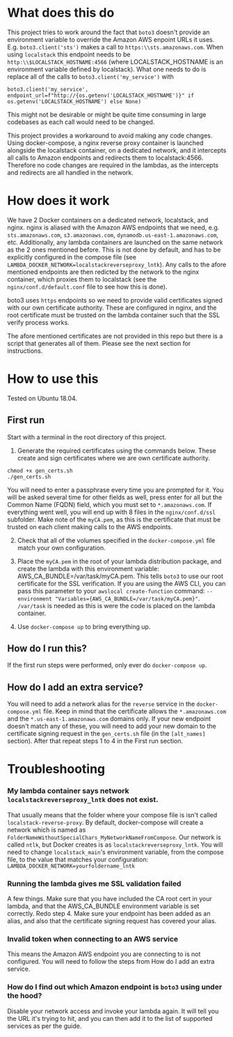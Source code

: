 # What does this do

This project tries to work around the fact that `boto3` doesn't provide an environment variable to override the Amazon AWS enpoint URLs it uses. E.g. `boto3.client('sts')` makes a call to `https:\\sts.amazonaws.com`. When using `localstack` this endpoint needs to be `http:\\$LOCALSTACK_HOSTNAME:4566` (where LOCALSTACK_HOSTNAME is an environment variable defined by localstack). What one needs to do is replace all of the calls to `boto3.client('my_service')` with 

`boto3.client('my_service', endpoint_url=f"http://{os.getenv('LOCALSTACK_HOSTNAME')}" if os.getenv('LOCALSTACK_HOSTNAME') else None)`

This might not be desirable or might be quite time consuming in large codebases as each call would need to be changed. 


This project provides a workaround to avoid making any code changes. Using docker-compose, a nginx reverse proxy container is launched alongside the localstack container, on a dedicated network, and it intercepts all calls to Amazon endpoints and redirects them to localstack:4566. Therefore no code changes are required in the lambdas, as the intercepts and redirects are all handled in the network. 


  # How does it work 

We have 2 Docker containers on a dedicated network, localstack, and nginx. nginx is aliased with the Amazon AWS endpoints that we need, e.g. `sts.amazonaws.com`, `s3.amazonaws.com`, `dynamodb.us-east-1.amazonaws.com`, etc. Additionally, any lambda containers are launched on the same network as the 2 ones mentioned before. This is not done by default, and has to be explicitly configured in the compose file (see `LAMBDA_DOCKER_NETWORK=localstackreverseproxy_lntk`). Any calls to the afore mentioned endpoints are then redicted by the network to the nginx container, which proxies them to localstack (see the `nginx/conf.d/default.conf` file to see how this is done). 

boto3 uses `https` endpoints so we need to provide valid certificates signed with our own certificate authority. These are configured in nginx, and the root certificate must be trusted on the lambda container such that the SSL verify process works. 

The afore mentioned certificates are not provided in this repo but there is a script that generates all of them. Please see the next section for instructions. 

# How to use this 

Tested on Ubuntu 18.04. 

## First run 
Start with a terminal in the root directory of this project. 

1) Generate the required certificates using the commands below. These create and sign certificates where we are own certificate authority.  

```
chmod +x gen_certs.sh
./gen_certs.sh
```

You will need to enter a passphrase every time you are prompted for it. You will be asked several time for other fields as well, press enter for all but the Common Name (FQDN) field, which you must set to `*.amazonaws.com`. If everything went well, you will end up with 8 files in the `nginx/conf.d/ssl` subfolder. Make note of the `myCA.pem`, as this is the certificate that must be trusted on each client making calls to the AWS endpoints. 

2) Check that all of the volumes specified in the `docker-compose.yml` file match your own configuration. 

3) Place the `myCA.pem` in the root of your lambda distribution package, and create the lambda with this environment variable: AWS_CA_BUNDLE=/var/task/myCA.pem. This tells `boto3` to use our root certificate for the SSL verification. If you are using the AWS CLI, you can pass this parameter to your `awslocal create-function` command: `--environment "Variables={AWS_CA_BUNDLE=/var/task/myCA.pem}"`. `/var/task` is needed as this is were the code is placed on the lambda container. 

4) Use `docker-compose up` to bring everything up. 

## How do I run this? 

If the first run steps were performed, only ever do `docker-compose up`.

## How do I add an extra service?

You will need to add a network alias for the `reverse` service in the `docker-compose.yml` file. Keep in mind that the certificate allows the `*.amazonaws.com` and the `*.us-east-1.amazonaws.com` domains only. If your new endpoint doesn't match any of these, you will need to add your new domain to the certificate signing request in the `gen_certs.sh` file (in the `[alt_names]` section). After that repeat steps 1 to 4 in the First run section.

# Troubleshooting

### My lambda container says network `localstackreverseproxy_lntk` does not exist. 

That usually means that the folder where your compose file is isn't called `localstack-reverse-proxy`. By default, docker-compose will create a network which is named as `FolderNameWithoutSpecialChars_MyNetworkNameFromCompose`. Our network is called `ntlk`, but Docker creates is as `localstackreverseproxy_lntk`. You will need to change `localstack_main`'s environment variable, from the compose file, to the value that matches your configuration: `LAMBDA_DOCKER_NETWORK=yourfoldername_lntk` 

### Running the lambda gives me SSL validation failed 

A few things. Make sure that you have included the CA root cert in your lambda, and that the AWS_CA_BUNDLE environment variable is set correctly. Redo step 4. 
Make sure your endpoint has been added as an alias, and also that the certificate signing request has covered your alias. 

### Invalid token when connecting to an AWS service 

This means the Amazon AWS endpoint you are connecting to is not configured. You will need to follow the steps from How do I add an extra service.    

### How do I find out which Amazon endpoint is `boto3` using under the hood?

Disable your network access and invoke your lambda again. It will tell you the URL it's trying to hit, and you can then add it to the list of supported services as per the guide. 























